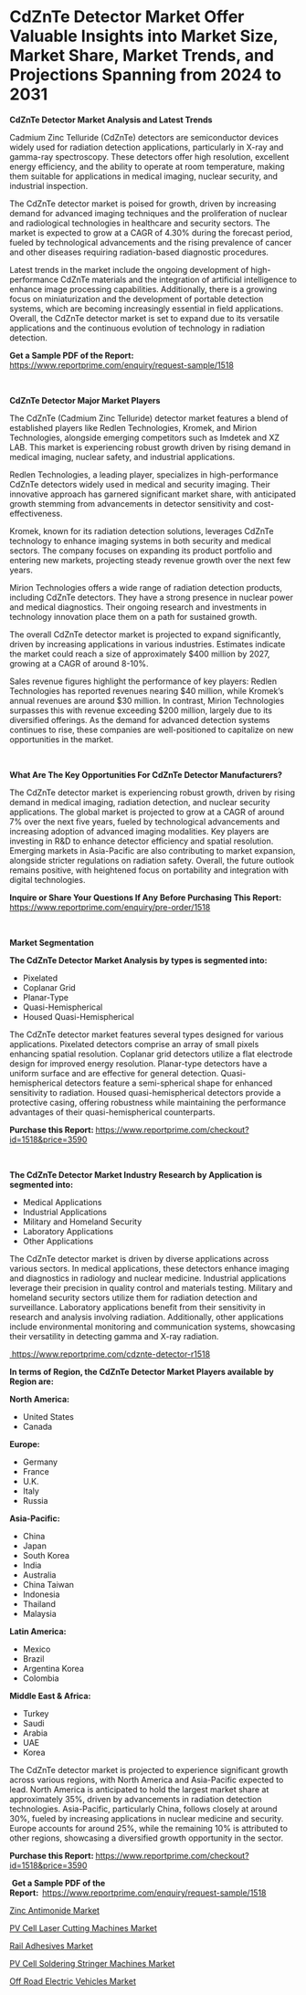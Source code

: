 <p><h1>CdZnTe Detector Market Offer Valuable Insights into Market Size, Market Share, Market Trends, and Projections Spanning from 2024 to 2031</h1></p><p><strong>CdZnTe Detector Market Analysis and Latest Trends</strong></p>
<p><p>Cadmium Zinc Telluride (CdZnTe) detectors are semiconductor devices widely used for radiation detection applications, particularly in X-ray and gamma-ray spectroscopy. These detectors offer high resolution, excellent energy efficiency, and the ability to operate at room temperature, making them suitable for applications in medical imaging, nuclear security, and industrial inspection.</p><p>The CdZnTe detector market is poised for growth, driven by increasing demand for advanced imaging techniques and the proliferation of nuclear and radiological technologies in healthcare and security sectors. The market is expected to grow at a CAGR of 4.30% during the forecast period, fueled by technological advancements and the rising prevalence of cancer and other diseases requiring radiation-based diagnostic procedures.</p><p>Latest trends in the market include the ongoing development of high-performance CdZnTe materials and the integration of artificial intelligence to enhance image processing capabilities. Additionally, there is a growing focus on miniaturization and the development of portable detection systems, which are becoming increasingly essential in field applications. Overall, the CdZnTe detector market is set to expand due to its versatile applications and the continuous evolution of technology in radiation detection.</p></p>
<p><strong>Get a Sample PDF of the Report:&nbsp;</strong> <a href="https://www.reportprime.com/enquiry/request-sample/1518">https://www.reportprime.com/enquiry/request-sample/1518</a></p>
<p>&nbsp;</p>
<p><strong>CdZnTe Detector Major Market Players</strong></p>
<p><p>The CdZnTe (Cadmium Zinc Telluride) detector market features a blend of established players like Redlen Technologies, Kromek, and Mirion Technologies, alongside emerging competitors such as Imdetek and XZ LAB. This market is experiencing robust growth driven by rising demand in medical imaging, nuclear safety, and industrial applications.</p><p>Redlen Technologies, a leading player, specializes in high-performance CdZnTe detectors widely used in medical and security imaging. Their innovative approach has garnered significant market share, with anticipated growth stemming from advancements in detector sensitivity and cost-effectiveness.</p><p>Kromek, known for its radiation detection solutions, leverages CdZnTe technology to enhance imaging systems in both security and medical sectors. The company focuses on expanding its product portfolio and entering new markets, projecting steady revenue growth over the next few years.</p><p>Mirion Technologies offers a wide range of radiation detection products, including CdZnTe detectors. They have a strong presence in nuclear power and medical diagnostics. Their ongoing research and investments in technology innovation place them on a path for sustained growth. </p><p>The overall CdZnTe detector market is projected to expand significantly, driven by increasing applications in various industries. Estimates indicate the market could reach a size of approximately $400 million by 2027, growing at a CAGR of around 8-10%.</p><p>Sales revenue figures highlight the performance of key players: Redlen Technologies has reported revenues nearing $40 million, while Kromek’s annual revenues are around $30 million. In contrast, Mirion Technologies surpasses this with revenue exceeding $200 million, largely due to its diversified offerings. As the demand for advanced detection systems continues to rise, these companies are well-positioned to capitalize on new opportunities in the market.</p></p>
<p>&nbsp;</p>
<p><strong>What Are The Key Opportunities For CdZnTe Detector Manufacturers?</strong></p>
<p><p>The CdZnTe detector market is experiencing robust growth, driven by rising demand in medical imaging, radiation detection, and nuclear security applications. The global market is projected to grow at a CAGR of around 7% over the next five years, fueled by technological advancements and increasing adoption of advanced imaging modalities. Key players are investing in R&D to enhance detector efficiency and spatial resolution. Emerging markets in Asia-Pacific are also contributing to market expansion, alongside stricter regulations on radiation safety. Overall, the future outlook remains positive, with heightened focus on portability and integration with digital technologies.</p></p>
<p><strong>Inquire or Share Your Questions If Any Before Purchasing This Report:</strong> <a href="https://www.reportprime.com/enquiry/pre-order/1518">https://www.reportprime.com/enquiry/pre-order/1518</a></p>
<p>&nbsp;</p>
<p><strong>Market Segmentation</strong></p>
<p><strong>The CdZnTe Detector Market Analysis by types is segmented into:</strong></p>
<p><ul><li>Pixelated</li><li>Coplanar Grid</li><li>Planar-Type</li><li>Quasi-Hemispherical</li><li>Housed Quasi-Hemispherical</li></ul></p>
<p><p>The CdZnTe detector market features several types designed for various applications. Pixelated detectors comprise an array of small pixels enhancing spatial resolution. Coplanar grid detectors utilize a flat electrode design for improved energy resolution. Planar-type detectors have a uniform surface and are effective for general detection. Quasi-hemispherical detectors feature a semi-spherical shape for enhanced sensitivity to radiation. Housed quasi-hemispherical detectors provide a protective casing, offering robustness while maintaining the performance advantages of their quasi-hemispherical counterparts.</p></p>
<p><strong>Purchase this Report:&nbsp;</strong><a href="https://www.reportprime.com/checkout?id=1518&price=3590">https://www.reportprime.com/checkout?id=1518&price=3590</a></p>
<p>&nbsp;</p>
<p><strong>The CdZnTe Detector Market Industry Research by Application is segmented into:</strong></p>
<p><ul><li>Medical Applications</li><li>Industrial Applications</li><li>Military and Homeland Security</li><li>Laboratory Applications</li><li>Other Applications</li></ul></p>
<p><p>The CdZnTe detector market is driven by diverse applications across various sectors. In medical applications, these detectors enhance imaging and diagnostics in radiology and nuclear medicine. Industrial applications leverage their precision in quality control and materials testing. Military and homeland security sectors utilize them for radiation detection and surveillance. Laboratory applications benefit from their sensitivity in research and analysis involving radiation. Additionally, other applications include environmental monitoring and communication systems, showcasing their versatility in detecting gamma and X-ray radiation.</p></p>
<p><a href="https://www.reportprime.com/cdznte-detector-r1518">&nbsp;https://www.reportprime.com/cdznte-detector-r1518</a></p>
<p><strong>In terms of Region, the CdZnTe Detector Market Players available by Region are:</strong></p>
<p>
    <p> <strong> North America: </strong>
        <ul>
            <li>United States</li>
            <li>Canada</li>
        </ul>
        </p> 
    <p> <strong> Europe: </strong>
        <ul>
            <li>Germany</li>
            <li>France</li>
            <li>U.K.</li>
            <li>Italy</li>
            <li>Russia</li>
        </ul>
        </p> 
    <p> <strong> Asia-Pacific: </strong>
        <ul>
            <li>China</li>
            <li>Japan</li>
            <li>South Korea</li>
            <li>India</li>
            <li>Australia</li>
            <li>China Taiwan</li>
            <li>Indonesia</li>
            <li>Thailand</li>
            <li>Malaysia</li>
        </ul>
        </p> 
    <p> <strong> Latin America: </strong>
        <ul>
            <li>Mexico</li>
            <li>Brazil</li>
            <li>Argentina Korea</li>
            <li>Colombia</li>
        </ul>
        </p> 
    <p> <strong> Middle East & Africa: </strong>
        <ul>
            <li>Turkey</li>
            <li>Saudi</li>
            <li>Arabia</li>
            <li>UAE</li>
            <li>Korea</li>
        </ul>
    </p>
    </p>
<p><p>The CdZnTe detector market is projected to experience significant growth across various regions, with North America and Asia-Pacific expected to lead. North America is anticipated to hold the largest market share at approximately 35%, driven by advancements in radiation detection technologies. Asia-Pacific, particularly China, follows closely at around 30%, fueled by increasing applications in nuclear medicine and security. Europe accounts for around 25%, while the remaining 10% is attributed to other regions, showcasing a diversified growth opportunity in the sector.</p></p>
<p><strong>Purchase this Report: </strong><a href="https://www.reportprime.com/checkout?id=1518&price=3590">https://www.reportprime.com/checkout?id=1518&price=3590</a></p>
<p>&nbsp;<strong>Get a Sample PDF of the Report:&nbsp;&nbsp;</strong><a href="https://www.reportprime.com/enquiry/request-sample/1518">https://www.reportprime.com/enquiry/request-sample/1518</a></p>
<p><strong></strong></p>
<p><p><a href="https://www.linkedin.com/pulse/exploring-zinc-antimonide-market-dynamics-global-trends-future-qkttf?trackingId=f%2FCODNLQTD%2BLvIgbMkcBRg%3D%3D">Zinc Antimonide Market</a></p><p><a href="https://issuu.com/reportprime-2/docs/pv-cell-laser-cutting-machines-mark_6587859f377e12">PV Cell Laser Cutting Machines Market</a></p><p><a href="https://medium.com/@caylawisoky8698/insights-into-the-rail-adhesives-market-size-which-is-expanding-with-a-4-9-cagr-from-2024-2031-c9ac6869da12">Rail Adhesives Market</a></p><p><a href="https://issuu.com/reportprime-2/docs/pv-cell-soldering-stringer-machines_15a165a0790d37">PV Cell Soldering Stringer Machines Market</a></p><p><a href="https://www.linkedin.com/pulse/off-road-electric-vehicles-market-outlook-share-analysis--zdmte?trackingId=eWzorMysT7WIpFknKi6Gmw%3D%3D">Off Road Electric Vehicles Market</a></p></p>